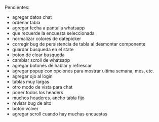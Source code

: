 Pendientes:

- agregar datos chat
- ordenar tabla
- agregar fecha a pantalla whatsapp
- que recuerde la encuesta seleccionada
- normalizar colores de datepicker
- corregir bug de persistencia de tabla al desmontar componente
- guardar busqueda en el state
- boton de clear busqueda
- cambiar scroll de whatsapp
- agregar botones de hablar y refrescar
- agregar popup con opciones para mostrar ultima semana, mes, etc.
- agregar ojo al login
- tablas muy largas
- otro modo de vista para chat
- poner todos los headers
- muchos headeres. ancho tabla fijo
- revisar bug de alto
- boton volver
- agregar scroll cuando hay muchas encuestas